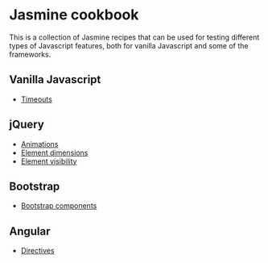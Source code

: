# Jasmine cookbook

This is a collection of Jasmine recipes that can be used for testing different types of Javascript features, both for
vanilla Javascript and some of the frameworks.

## Vanilla Javascript

- [Timeouts](examples/vanilla/TimeoutSpec.js)

## jQuery

- [Animations](examples/jquery/AnimationSpec.js)
- [Element dimensions](examples/jquery/DimensionSpec.js)
- [Element visibility](examples/jquery/VisibleSelectorSpec.js)

## Bootstrap

- [Bootstrap components](examples/bootstrap/DropdownSpec.js)

## Angular

- [Directives](examples/angular/NgModelSpec.js)
